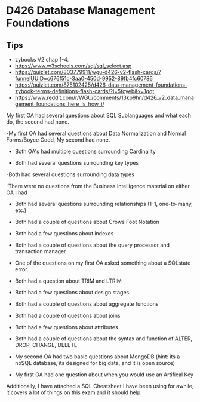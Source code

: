 # D426 Database Management Foundations

## Tips

- zybooks V2 chap 1-4.
- <https://www.w3schools.com/sql/sql_select.asp>
- <https://quizlet.com/803779911/wgu-d426-v2-flash-cards/?funnelUUID=c676f51c-3aa0-450d-9952-89fb4fc60786>
- <https://quizlet.com/875102425/d426-data-management-foundations-zybook-terms-definitions-flash-cards/?i=5fcyeb&x=1qqt>
- <https://www.reddit.com/r/WGU/comments/13kp9hn/d426_v2_data_management_foundations_here_is_how_i/>

My first OA had several questions about SQL Sublanguages and what each do, the second had none.

-My first OA had several questions about Data Normalization and Normal Forms/Boyce Codd, My second had none.

- Both OA's had multiple questions surrounding Cardinality

- Both had several questions surrounding key types

-Both had several questions surrounding data types

-There were no questions from the Business Intelligence material on either OA I had

- Both had several questions surrounding relationships (1-1, one-to-many, etc.)

- Both had a couple of questions about Crows Foot Notation

- Both had a few questions about indexes

- Both had a couple of questions about the query processor and transaction manager

- One of the questions on my first OA asked something about a SQLstate error.

- Both had a question about TRIM and LTRIM

- Both had a few questions about design stages

- Both had a couple of questions about aggregate functions

- Both had a couple of questions about joins

- Both had a few questions about attributes

- Both had a couple of questions about the syntax and function of ALTER, DROP, CHANGE, DELETE

- My second OA had two basic questions about MongoDB (hint: its a noSQL database, its designed for big data, and it is open source)

- My first OA had one question about when you would use an Artifical Key

Additionally, I have attached a SQL Cheatsheet I have been using for awhile, it covers a lot of things on this exam and it should help.
